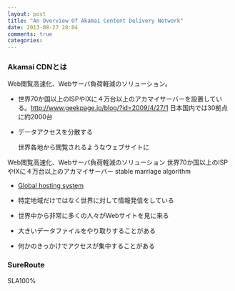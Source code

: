 ```yaml
---
layout: post
title: "An Overview Of Akamai Content Delivery Network"
date: 2013-08-27 20:04
comments: true
categories: 
---
```


### Akamai CDNとは

Web閲覧高速化、Webサーバ負荷軽減のソリューション。
- 世界70か国以上のISPやIXに４万台以上のアカマイサーバーを設置している。http://www.geekpage.jp/blog/?id=2009/4/27/1
  日本国内では30拠点に約2000台

- データアクセスを分散する

  世界各地から閲覧されるようなウェブサイトに

Web閲覧高速化、Webサーバ負荷軽減のソリューション
世界70か国以上のISPやIXに４万台以上のアカマイサーバー
stable marriage algorithm
- [Global hosting system](http://www.google.com/patents?id=-HsEAAAAEBAJ&dq=6,108,703)


- 特定地域だけではなく世界に対して情報発信をしている
- 世界中から非常に多くの人々がWebサイトを見に来る
- 大きいデータファイルをやり取りすることがある
- 何かのきっかけでアクセスが集中することがある

### SureRoute

SLA100%
